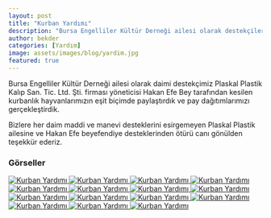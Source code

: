 ```yaml
---
layout: post
title: "Kurban Yardımı"
description: "Bursa Engelliler Kültür Derneği ailesi olarak destekçilerimiz tarafından kesilen kurbanlıkları eşit biçimde paylaştırarak ihtiyaç sahibi üyelerimize ulaştırdık."
author: bekder
categories: [Yardım]
image: assets/images/blog/yardim.jpg
featured: true
---
```


Bursa Engelliler Kültür Derneği ailesi olarak daimi destekçimiz Plaskal Plastik Kalıp San. Tic. Ltd. Şti. firması yöneticisi Hakan Efe Bey tarafından kesilen kurbanlık hayvanlarımızın eşit biçimde paylaştırdık ve pay dağıtımlarımızı gerçekleştirdik.

Bizlere her daim maddi ve manevi desteklerini esirgemeyen Plaskal Plastik ailesine ve Hakan Efe beyefendiye desteklerinden ötürü canı gönülden teşekkür ederiz.

### Görseller

<a href="/assets/images/blog/kurban-yardimi-haziran-2021-1.jpg" data-lightbox="kurban-yardimi" data-title="Kurban Yardımı">
    <img src="/assets/images/blog/kurban-yardimi-haziran-2021-1.jpg" alt="Kurban Yardımı" />
</a>

<a href="/assets/images/blog/kurban-yardimi-haziran-2021-2.jpg" data-lightbox="kurban-yardimi" data-title="Kurban Yardımı">
    <img src="/assets/images/blog/kurban-yardimi-haziran-2021-2.jpg" alt="Kurban Yardımı" />
</a>

<a href="/assets/images/blog/kurban-yardimi-haziran-2021-3.jpg" data-lightbox="kurban-yardimi" data-title="Kurban Yardımı">
    <img src="/assets/images/blog/kurban-yardimi-haziran-2021-3.jpg" alt="Kurban Yardımı" />
</a>

<a href="/assets/images/blog/kurban-yardimi-haziran-2021-4.jpg" data-lightbox="kurban-yardimi" data-title="Kurban Yardımı">
    <img src="/assets/images/blog/kurban-yardimi-haziran-2021-4.jpg" alt="Kurban Yardımı" />
</a>

<a href="/assets/images/blog/kurban-yardimi-haziran-2021-5.jpg" data-lightbox="kurban-yardimi" data-title="Kurban Yardımı">
    <img src="/assets/images/blog/kurban-yardimi-haziran-2021-5.jpg" alt="Kurban Yardımı" />
</a>

<a href="/assets/images/blog/kurban-yardimi-haziran-2021-6.jpg" data-lightbox="kurban-yardimi" data-title="Kurban Yardımı">
    <img src="/assets/images/blog/kurban-yardimi-haziran-2021-6.jpg" alt="Kurban Yardımı" />
</a>

<a href="/assets/images/blog/kurban-yardimi-haziran-2021-7.jpg" data-lightbox="kurban-yardimi" data-title="Kurban Yardımı">
    <img src="/assets/images/blog/kurban-yardimi-haziran-2021-7.jpg" alt="Kurban Yardımı" />
</a>

<a href="/assets/images/blog/kurban-yardimi-haziran-2021-8.jpg" data-lightbox="kurban-yardimi" data-title="Kurban Yardımı">
    <img src="/assets/images/blog/kurban-yardimi-haziran-2021-8.jpg" alt="Kurban Yardımı" />
</a>

<a href="/assets/images/blog/kurban-yardimi-haziran-2021-9.jpg" data-lightbox="kurban-yardimi" data-title="Kurban Yardımı">
    <img src="/assets/images/blog/kurban-yardimi-haziran-2021-9.jpg" alt="Kurban Yardımı" />
</a>

<a href="/assets/images/blog/kurban-yardimi-haziran-2021-10.jpg" data-lightbox="kurban-yardimi" data-title="Kurban Yardımı">
    <img src="/assets/images/blog/kurban-yardimi-haziran-2021-10.jpg" alt="Kurban Yardımı" />
</a>

<a href="/assets/images/blog/kurban-yardimi-haziran-2021-11.jpg" data-lightbox="kurban-yardimi" data-title="Kurban Yardımı">
    <img src="/assets/images/blog/kurban-yardimi-haziran-2021-11.jpg" alt="Kurban Yardımı" />
</a>

<a href="/assets/images/blog/kurban-yardimi-haziran-2021-12.jpg" data-lightbox="kurban-yardimi" data-title="Kurban Yardımı">
    <img src="/assets/images/blog/kurban-yardimi-haziran-2021-12.jpg" alt="Kurban Yardımı" />
</a>

<a href="/assets/images/blog/kurban-yardimi-haziran-2021-13.jpg" data-lightbox="kurban-yardimi" data-title="Kurban Yardımı">
    <img src="/assets/images/blog/kurban-yardimi-haziran-2021-13.jpg" alt="Kurban Yardımı" />
</a>

<a href="/assets/images/blog/kurban-yardimi-haziran-2021-14.jpg" data-lightbox="kurban-yardimi" data-title="Kurban Yardımı">
    <img src="/assets/images/blog/kurban-yardimi-haziran-2021-14.jpg" alt="Kurban Yardımı" />
</a>

<a href="/assets/images/blog/kurban-yardimi-haziran-2021-15.jpg" data-lightbox="kurban-yardimi" data-title="Kurban Yardımı">
    <img src="/assets/images/blog/kurban-yardimi-haziran-2021-15.jpg" alt="Kurban Yardımı" />
</a>